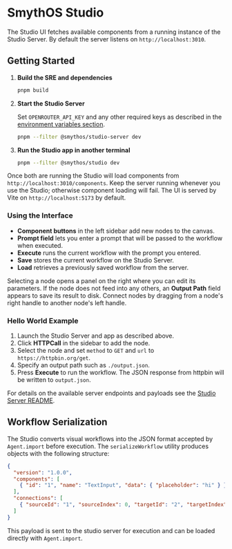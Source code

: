 # SmythOS Studio

The Studio UI fetches available components from a running instance of the Studio
Server. By default the server listens on `http://localhost:3010`.

## Getting Started

1. **Build the SRE and dependencies**

   ```bash
   pnpm build
   ```

2. **Start the Studio Server**

   Set `OPENROUTER_API_KEY` and any other required keys as described in the
   [environment variables section](../studio-server/README.md#environment-variables).

   ```bash
   pnpm --filter @smythos/studio-server dev
   ```

3. **Run the Studio app in another terminal**

   ```bash
   pnpm --filter @smythos/studio dev
   ```

Once both are running the Studio will load components from
`http://localhost:3010/components`. Keep the server running whenever you use the
Studio; otherwise component loading will fail. The UI is served by Vite on
`http://localhost:5173` by default.

### Using the Interface

- **Component buttons** in the left sidebar add new nodes to the canvas.
- **Prompt field** lets you enter a prompt that will be passed to the workflow
  when executed.
- **Execute** runs the current workflow with the prompt you entered.
- **Save** stores the current workflow on the Studio Server.
- **Load** retrieves a previously saved workflow from the server.

Selecting a node opens a panel on the right where you can edit its parameters.
If the node does not feed into any others, an **Output Path** field appears to
save its result to disk. Connect nodes by dragging from a node's right handle to
another node's left handle.

### Hello World Example

1. Launch the Studio Server and app as described above.
2. Click **HTTPCall** in the sidebar to add the node.
3. Select the node and set `method` to `GET` and `url` to
   `https://httpbin.org/get`.
4. Specify an output path such as `./output.json`.
5. Press **Execute** to run the workflow. The JSON response from httpbin will be
   written to `output.json`.

For details on the available server endpoints and payloads see the
[Studio Server README](../studio-server/README.md).

## Workflow Serialization

The Studio converts visual workflows into the JSON format accepted by `Agent.import` before execution. The `serializeWorkflow` utility produces objects with the following structure:

```json
{
  "version": "1.0.0",
  "components": [
    { "id": "1", "name": "TextInput", "data": { "placeholder": "hi" } }
  ],
  "connections": [
    { "sourceId": "1", "sourceIndex": 0, "targetId": "2", "targetIndex": 0 }
  ]
}
```

This payload is sent to the studio server for execution and can be loaded directly with `Agent.import`.
